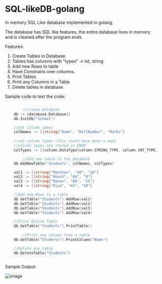 # SQL-likeDB-golang
In memory SQL Like database implemented in golang.

The database has SQL like features, the entire database lives in memory and is cleaned after the program ends.

Features: 
1. Create Tables in Database. 
2. Tables has columns with "types" -> int, string
3. Add new Rows to table
4. Have Constrains over columns.
5. Print Tables
6. Print any Columnn in a Table
7. Delete tables in database

Sample code to test the code:
```go

        //create Database
	db := &database.Database{}
	db.InitDb("School")

	//Set column names
	colNames := []string{"Name", "RollNumber", "Marks"}
	
	//set column types (this could have been a map)
	//column types are stored as ENUM
	colTypes := []column.DataType{column.STRING_TYPE, column.INT_TYPE, column.INT_TYPE}

        //Add new table to the database
	db.AddNewTable("Students", colNames, colTypes)

	val1 := []string{"Manthan", "40", "20"}
	val2 := []string{"Akash", "84", "0"}
	val3 := []string{"Manan", "80", "15"}
	val4 := []string{"Riya", "45", "20"}

 	//Add new Rows to a table
	db.GetTable("Students").AddRow(val1)
	db.GetTable("Students").AddRow(val2)
	db.GetTable("Students").AddRow(val3)
	db.GetTable("Students").AddRow(val4)

	//Print Entire Table
	db.GetTable("Students").PrintTable()
  
        //Print any column from a table
	db.GetTable("Students").PrintColumn("Name")

  	//Delete any table 
	db.DeleteTable("Students")
  
```
Sample Output:

![image](https://user-images.githubusercontent.com/42006277/112733244-bd474c00-8f64-11eb-8013-97ec25dbe618.png)
 




